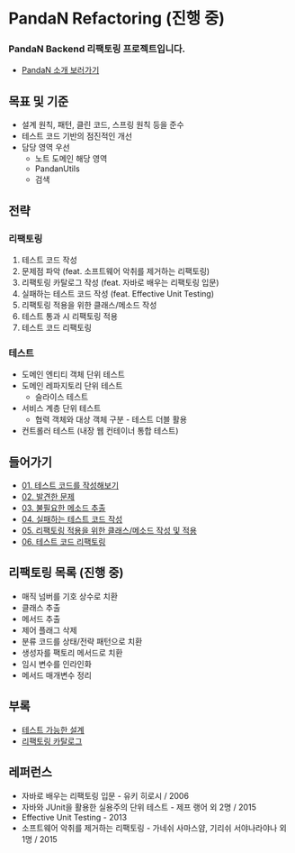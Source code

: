 # PandaN Refactoring (진행 중)
### PandaN Backend 리팩토링 프로젝트입니다.
- [PandaN 소개 보러가기](https://github.com/tmddusgood/Refactoring/tree/develop/doc/PandaN_Original)

## 목표 및 기준
* 설계 원칙, 패턴, 클린 코드, 스프링 원칙 등을 준수
* 테스트 코드 기반의 점진적인 개선
* 담당 영역 우선
    * 노트 도메인 해당 영역
    * PandanUtils
    * 검색

## 전략
### 리팩토링
1. 테스트 코드 작성
2. 문제점 파악 (feat. 소프트웨어 악취를 제거하는 리팩토링)
3. 리팩토링 카탈로그 작성 (feat. 자바로 배우는 리팩토링 입문)
4. 실패하는 테스트 코드 작성 (feat. Effective Unit Testing)
5. 리팩토링 적용을 위한 클래스/메소드 작성
6. 테스트 통과 시 리팩토링 적용
7. 테스트 코드 리팩토링
### 테스트
* 도메인 엔티티 객체 단위 테스트
* 도메인 레파지토리 단위 테스트
  * 슬라이스 테스트
* 서비스 계층 단위 테스트
  * 협력 객체와 대상 객체 구분 - 테스트 더블 활용
* 컨트롤러 테스트 (내장 웹 컨테이너 통합 테스트)

## 들어가기
* [01. 테스트 코드를 작성해보기](https://github.com/tmddusgood/Refactoring/tree/develop/doc/%EC%88%9C%EC%84%9C/01.%20%5B%ED%85%8C%EC%8A%A4%ED%8A%B8%5D%20%ED%85%8C%EC%8A%A4%ED%8A%B8%20%EC%BD%94%EB%93%9C%EB%A5%BC%20%EC%9E%91%EC%84%B1%ED%95%B4%EB%B3%B4%EA%B8%B0)
* [02. 발견한 문제](https://github.com/tmddusgood/Refactoring/tree/develop/doc/%EC%88%9C%EC%84%9C/02.%20%5B%ED%85%8C%EC%8A%A4%ED%8A%B8%5D%20%EB%B0%9C%EA%B2%AC%ED%95%9C%20%EB%AC%B8%EC%A0%9C)
* [03. 불필요한 메소드 추출](https://github.com/tmddusgood/Refactoring/tree/develop/doc/%EC%88%9C%EC%84%9C/03.%20%5B%EB%A6%AC%ED%8C%A9%ED%86%A0%EB%A7%81%5D%20%EB%B6%88%ED%95%84%EC%9A%94%ED%95%9C%20%EB%A9%94%EC%86%8C%EB%93%9C%20%EC%B6%94%EC%B6%9C) 
* [04. 실패하는 테스트 코드 작성](https://github.com/tmddusgood/Refactoring/tree/develop/doc/%EC%88%9C%EC%84%9C/04.%20%5B%EB%A6%AC%ED%8C%A9%ED%86%A0%EB%A7%81%5D%20%EC%8B%A4%ED%8C%A8%ED%95%98%EB%8A%94%20%ED%85%8C%EC%8A%A4%ED%8A%B8%20%EC%BD%94%EB%93%9C%20%EC%9E%91%EC%84%B1)
* [05. 리팩토링 적용을 위한 클래스/메소드 작성 및 적용](https://github.com/tmddusgood/Refactoring/tree/develop/doc/%EC%88%9C%EC%84%9C/05.%20%5B%EB%A6%AC%ED%8C%A9%ED%86%A0%EB%A7%81%5D%20%ED%83%80%EA%B2%9F%20%EB%A9%94%EC%86%8C%EB%93%9C%20%EC%9E%91%EC%84%B1%2C%20%ED%85%8C%EC%8A%A4%ED%8A%B8%20%EB%B0%8F%20%EC%A0%81%EC%9A%A9)
* [06. 테스트 코드 리팩토링](https://github.com/tmddusgood/Refactoring/tree/develop/doc/%EC%88%9C%EC%84%9C/06.%20%5B%ED%85%8C%EC%8A%A4%ED%8A%B8%5D%20%ED%85%8C%EC%8A%A4%ED%8A%B8%20%EC%BD%94%EB%93%9C%20%EB%A6%AC%ED%8C%A9%ED%86%A0%EB%A7%81)

## 리팩토링 목록 (진행 중)
* 매직 넘버를 기호 상수로 치환
* 클래스 추출
* 메서드 추출
* 제어 플래그 삭제
* 분류 코드를 상태/전략 패턴으로 치환
* 생성자를 팩토리 메서드로 치환
* 임시 변수를 인라인화
* 메서드 매개변수 정리
## 부록
* [테스트 가능한 설계]()
* [리팩토링 카탈로그]()

## 레퍼런스
* 자바로 배우는 리팩토링 입문 - 유키 히로시 / 2006
* 자바와 JUnit을 활용한 실용주의 단위 테스트 - 제프 랭어 외 2명 / 2015
* Effective Unit Testing - 2013
* 소프트웨어 악취를 제거하는 리팩토링 - 가네쉬 사마스얌, 기리쉬 서야나라야나 외 1명 / 2015
